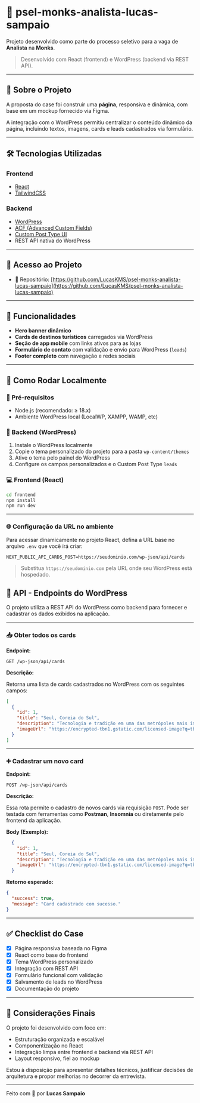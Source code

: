 # 🧭 psel-monks-analista-lucas-sampaio

Projeto desenvolvido como parte do processo seletivo para a vaga de **Analista** na **Monks**.

> Desenvolvido com React (frontend) e WordPress (backend via REST API).

---

## 📌 Sobre o Projeto

A proposta do case foi construir uma **página**, responsiva e dinâmica, com base em um mockup fornecido via Figma.

A integração com o WordPress permitiu centralizar o conteúdo dinâmico da página, incluindo textos, imagens, cards e leads cadastrados via formulário.

---

## 🛠️ Tecnologias Utilizadas

### Frontend

- [React](https://reactjs.org/)
- [TailwindCSS](https://tailwindcss.com/)

### Backend

- [WordPress](https://wordpress.org/)
- [ACF (Advanced Custom Fields)](https://www.advancedcustomfields.com/)
- [Custom Post Type UI](https://pt.wordpress.org/plugins/custom-post-type-ui/)
- REST API nativa do WordPress

---

## 🔗 Acesso ao Projeto

- 📂 Repositório: [https://github.com/LucasKMS/psel-monks-analista-lucas-sampaio](https://github.com/LucasKMS/psel-monks-analista-lucas-sampaio)

---

## 📱 Funcionalidades

- **Hero banner dinâmico**
- **Cards de destinos turísticos** carregados via WordPress
- **Seção de app mobile** com links ativos para as lojas
- **Formulário de contato** com validação e envio para WordPress (`leads`)
- **Footer completo** com navegação e redes sociais

---

## 🧪 Como Rodar Localmente

### 🔧 Pré-requisitos

- Node.js (recomendado: ≥ 18.x)
- Ambiente WordPress local (LocalWP, XAMPP, WAMP, etc)

### 📂 Backend (WordPress)

1. Instale o WordPress localmente
2. Copie o tema personalizado do projeto para a pasta `wp-content/themes`
4. Ative o tema pelo painel do WordPress
5. Configure os campos personalizados e o Custom Post Type `leads`

### 💻 Frontend (React)

```bash
cd frontend
npm install
npm run dev
```


---

### 🌐 Configuração da URL no ambiente

Para acessar dinamicamente no projeto React, defina a URL base no arquivo `.env` que você irá criar:

```env
NEXT_PUBLIC_API_CARDS_POST=https://seudominio.com/wp-json/api/cards
```

> Substitua `https://seudominio.com` pela URL onde seu WordPress está hospedado.



## 🔌 API - Endpoints do WordPress

O projeto utiliza a REST API do WordPress como backend para fornecer e cadastrar os dados exibidos na aplicação.

---

### 📥 Obter todos os cards

**Endpoint:**

```
GET /wp-json/api/cards
```

**Descrição:**

Retorna uma lista de cards cadastrados no WordPress com os seguintes campos:

```json
[
  {
    "id": 1,
    "title": "Seul, Coreia do Sul",
    "description": "Tecnologia e tradição em uma das metrópoles mais impressionantes da Ásia.",
    "imageUrl": "https://encrypted-tbn1.gstatic.com/licensed-image?q=tbn:ANd9GcSaSTh92qTWsA6uL7jageh97SpvRuGvgiOytwjfo9yeTkJbLsMGhWJRLlTPBIf2QW1bN7S_pS_ZDAYA68iRNAyZSjYplrsXoQGk2V_Qsg"
  }
]
```

---

### ➕ Cadastrar um novo card

**Endpoint:**

```
POST /wp-json/api/cards
```

**Descrição:**

Essa rota permite o cadastro de novos cards via requisição `POST`. Pode ser testada com ferramentas como **Postman**, **Insomnia** ou diretamente pelo frontend da aplicação.

**Body (Exemplo):**

```json
  {
    "id": 1,
    "title": "Seul, Coreia do Sul",
    "description": "Tecnologia e tradição em uma das metrópoles mais impressionantes da Ásia.",
    "imageUrl": "https://encrypted-tbn1.gstatic.com/licensed-image?q=tbn:ANd9GcSaSTh92qTWsA6uL7jageh97SpvRuGvgiOytwjfo9yeTkJbLsMGhWJRLlTPBIf2QW1bN7S_pS_ZDAYA68iRNAyZSjYplrsXoQGk2V_Qsg"
  }
```

**Retorno esperado:**

```json
{
  "success": true,
  "message": "Card cadastrado com sucesso."
}
```

---

## ✅ Checklist do Case

- [x] Página responsiva baseada no Figma
- [x] React como base do frontend
- [x] Tema WordPress personalizado
- [x] Integração com REST API
- [x] Formulário funcional com validação
- [x] Salvamento de leads no WordPress
- [x] Documentação do projeto

---

## 🧐 Considerações Finais

O projeto foi desenvolvido com foco em:

- Estruturação organizada e escalável
- Componentização no React
- Integração limpa entre frontend e backend via REST API
- Layout responsivo, fiel ao mockup

Estou à disposição para apresentar detalhes técnicos, justificar decisões de arquitetura e propor melhorias no decorrer da entrevista.

---

Feito com 💜 por **Lucas Sampaio**


